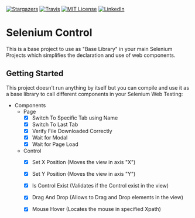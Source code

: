 [![Stargazers][stars-shield]][stars-url]
[![Travis][travis-shield]][travis-url]
[![MIT License][license-shield]][license-url]
[![LinkedIn][linkedin-shield]][linkedin-url]

# Selenium Control

This is a base project to use as "Base Library" in your main Selenium Projects which simplifies the declaration and use of web components.

## Getting Started

This project doesn't run anything by itself but you can compile and use it as a base library to call different components in your Selenium Web Testing:
* Components
  * Page
	- [x] Switch To Specific Tab using Name
	- [x] Switch To Last Tab
	- [x] Verify File Downloaded Correctly
	- [x] Wait for Modal
	- [x] Wait for Page Load
	
  * Control
	- [x] Set X Position (Moves the view in axis "X")
	- [x] Set Y Position (Moves the view in axis "Y")
	- [x] Is Control Exist (Validates if the Control exist in the view)
	- [x] Drag And Drop (Allows to Drag and Drop elements in the view) 
	- [x] Mouse Hover (Locates the mouse in specified Xpath)
	

<!-- LINKS -->
[stars-shield]: https://img.shields.io/github/stars/jesuslnv/SeleniumControl.svg
[stars-url]: https://github.com/jesuslnv/SeleniumControl/stargazers
[travis-shield]: https://travis-ci.org/jesuslnv/SeleniumControl.svg?branch=master
[travis-url]: https://travis-ci.org/jesuslnv/SeleniumControl
[license-shield]: https://img.shields.io/github/license/jesuslnv/SeleniumControl.svg
[license-url]: https://github.com/jesuslnv/SeleniumControl/blob/master/LICENSE.txt
[linkedin-shield]: https://img.shields.io/badge/-LinkedIn-black.svg?logo=linkedin&colorB=1E5799
[linkedin-url]: https://pe.linkedin.com/in/jesus-luis-neira-vizcarra-27b4b31a
